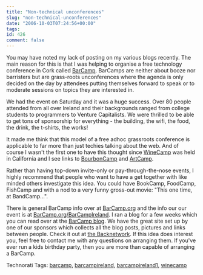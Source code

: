 ```yaml
---
title: "Non-technical unconferences"
slug: "non-technical-unconferences"
date: "2006-10-03T07:24:56+00:00"
tags:
id: 426
comment: false
---
```


You may have noted my lack of posting on my various blogs recently. The main reason for this is that I was helping to organise a free technology conference in Cork called [BarCamp](http://barcamp.org/). BarCamps are neither about booze nor barristers but are grass-roots unconferences where the agenda is only decided on the day by attendees putting themselves forward to speak or to moderate sessions on topics they are interested in.

We had the event on Saturday and it was a huge success. Over 80 people attended from all over Ireland and their backgrounds ranged from college students to programmers to Venture Capitalists. We were thrilled to be able to get tons of sponsorship for everything - the building, the wifi, the food, the drink, the t-shirts, the works!

It made me think that this model of a free adhoc grassroots conference is applicable to far more than just techies talking about the web. And of course I wasn't the first one to have this thought since [WineCamp](http://barcamp.org/WineCamp) was held in California and I see links to [BourbonCamp](http://barcamp.org/BourbonCamp) and [ArtCamp](http://barcamp.org/ArtCamp). 

Rather than having top-down invite-only or pay-through-the-nose events, I highly recommend that people who want to have a get together with like minded others investigate this idea. You could have BookCamp, FoodCamp, FishCamp and with a nod to a very funny gross-out movie: "This one time, at BandCamp...".

There is general BarCamp info over at [BarCamp.org](http://barcamp.org/) and the info our our event is at [BarCamp.org/BarCampIreland](http://barcamp.org/BarCampIreland). I ran a blog for a few weeks which you can read over at the [BarCamp blog](http://argolon.com/BarCampIreland/blog). We have the great site set up by one of our sponsors which collects all the blog posts, pictures and links between people. Check it out at [the Backnetwork](http://barcampireland1.backnetwork.com/). If this idea does interest you, feel free to contact me with any questions on arranging them. If you've ever run a kids birthday party, then you are more than capable of arranging a BarCamp.

<span class="technoratitag">Technorati Tags: [barcamp](http://www.technorati.com/tags/barcamp), [barcampireland](http://www.technorati.com/tags/barcampireland), [barcampireland1](http://www.technorati.com/tags/barcampireland1), [winecamp](http://www.technorati.com/tags/winecamp)</span>
